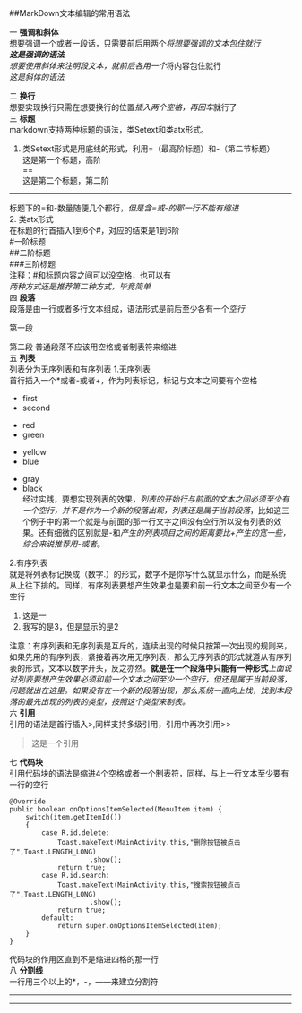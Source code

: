 ##MarkDown文本编辑的常用语法  

一 **强调和斜体**  
想要强调一个或者一段话，只需要前后用两个*将想要强调的文本包住就行  
**这是强调的语法**  
想要使用斜体来注明段文本，就前后各用一个*将内容包住就行  
*这是斜体的语法*  

二 **换行**  
想要实现换行只需在想要换行的位置*插入两个空格，再回车*就行了  
三 **标题**  
markdown支持两种标题的语法，类Setext和类atx形式。  
1. 类Setext形式是用底线的形式，利用=（最高阶标题）和-（第二节标题）  
这是第一个标题，高阶  
==  
这是第二个标题，第二阶  
----  
标题下的=和-数量随便几个都行，*但是含=或-的那一行不能有缩进*  
2. 类atx形式  
在标题的行首插入1到6个#，对应的结束是1到6阶  
#一阶标题  
##二阶标题  
###三阶标题  
注释：#和标题内容之间可以没空格，也可以有  
*两种方式还是推荐第二种方式，毕竟简单*  
四 **段落**  
段落是由一行或者多行文本组成，语法形式是前后至少各有一个*空行*  

第一段  

第二段 
普通段落不应该用空格或者制表符来缩进   
五 **列表**  
列表分为无序列表和有序列表
1.无序列表  
首行插入一个*或者-或者+，作为列表标记，标记与文本之间要有个空格  
* first  
* second

+ red  
+ green  

* yellow
* blue  

- gray  
- black  
经过实践，要想实现列表的效果，*列表的开始行与前面的文本之间必须至少有一个空行，并不是作为一个新的段落出现，列表还是属于当前段落*，比如这三个例子中的第一个就是与前面的那一行文字之间没有空行所以没有列表的效果。还有细微的区别就是-和*产生的列表项目之间的距离要比+产生的宽一些，综合来说推荐用-或者*。  

2.有序列表  
就是将列表标记换成（数字.）的形式，数字不是你写什么就显示什么，而是系统从上往下排的。同样，有序列表要想产生效果也是要和前一行文本之间至少有一个空行  
 
1. 这是一  
3. 我写的是3，但是显示的是2 
  
注意：有序列表和无序列表是互斥的，连续出现的时候只按第一次出现的规则来，如果先用的有序列表，紧接着再次用无序列表，那么无序列表的形式就遵从有序列表的形式，文本以数字开头，反之亦然。**就是在一个段落中只能有一种形式***上面说过列表要想产生效果必须和前一个文本之间至少一个空行，但还是属于当前段落，问题就出在这里。如果没有在一个新的段落出现，那么系统一直向上找，找到本段落的最先出现的列表的类型，按照这个类型来制表。*  
六 **引用**  
引用的语法是首行插入>,同样支持多级引用，引用中再次引用>>  
>这是一个引用  

七 **代码块**  
引用代码块的语法是缩进4个空格或者一个制表符，同样，与上一行文本至少要有一行的空行  

    @Override
    public boolean onOptionsItemSelected(MenuItem item) {
        switch(item.getItemId())
        {
            case R.id.delete:
                Toast.makeText(MainActivity.this,"删除按钮被点击了",Toast.LENGTH_LONG)
                        .show();
                return true;
            case R.id.search:
                Toast.makeText(MainActivity.this,"搜索按钮被点击了",Toast.LENGTH_LONG)
                        .show();
                return true;
            default:
                return super.onOptionsItemSelected(item);
        }
    }  
代码块的作用区直到不是缩进四格的那一行  
八 **分割线**  
一行用三个以上的*，-，——来建立分割符  
***  
---  







 



      
